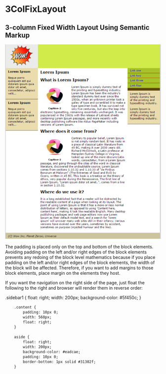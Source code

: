 # 3ColFixLayout
## 3-column Fixed Width Layout Using Semantic Markup
![3-column Fixed Width Layout Using Semantic Markup ](https://github.com/htmleceous/3ColFixLayout/blob/master/images/result-right-align.jpg)

The padding is placed only on the top and bottom of the block elements. Avoiding padding on the left and/or right edges of the block elements prevents any redoing of the block level mathematics because if you place padding on the left and/or right edges of the block elements, the width of the block will be affected. Therefore, if you want to add margins to those block elements, place margin on the elements they host.

If you want the navigation on the right side of the page, just float the following to the right and browser will render them in reverse order:

.sidebar1 {
            float: right;
            width: 200px;
            background-color: #5f450c;
        }
        
        .content {
            padding: 10px 0;
            width: 560px;
            float: right;
        }
        
        aside {
            float: right;
            width: 200px;
            background-color: #eadcae;
            padding: 10px 0;
            border-bottom: 1px solid #31302f;
        }
